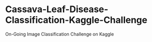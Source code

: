 # Cassava-Leaf-Disease-Classification-Kaggle-Challenge
On-Going Image Classification Challenge on Kaggle

